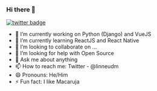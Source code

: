 ### Hi there 👋

[![twitter badge](https://img.shields.io/badge/@linneudm-30302f?style=flat&logo=twitter)](https://twitter.com/linneudm)

- 🔭 I’m currently working on Python (Django) and VueJS
- 🌱 I’m currently learning ReactJS and React Native
- 👯 I’m looking to collaborate on ...
- 🤔 I’m looking for help with Open Source
- 💬 Ask me about anything
- 📫 How to reach me: Twitter - @linneudm
- 😄 Pronouns: He/Him
- ⚡ Fun fact: I like Macaruja
